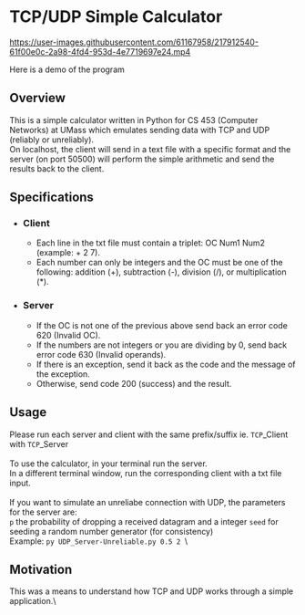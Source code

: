 # TCP/UDP Simple Calculator

https://user-images.githubusercontent.com/61167958/217912540-61f00e0c-2a98-4fd4-953d-4e7719697e24.mp4

Here is a demo of the program

## Overview

This is a simple calculator written in Python for CS 453 (Computer Networks) at UMass which emulates sending data with TCP and UDP (reliably or unreliably). \
On localhost, the client will send in a text file with a specific format and the server (on port 50500) will perform the simple arithmetic and send the results back to the client. 

## Specifications

* ### Client
    * Each line in the txt file must contain a triplet: OC Num1 Num2 (example: + 2 7).
    * Each number can only be integers and the OC must be one of the following: addition (+), subtraction (-), division (/), or multiplication (*).

* ### Server
    * If the OC is not one of the previous above send back an error code 620 (Invalid OC).
    * If the numbers are not integers or you are dividing by 0, send back error code 630 (Invalid operands).
    * If there is an exception, send it back as the code and the message of the exception.
    * Otherwise, send code 200 (success) and the result.

## Usage
Please run each server and client with the same prefix/suffix ie. `TCP`_Client with `TCP`_Server \
\
To use the calculator, in your terminal run the server.\
In a different terminal window, run the corresponding client with a txt file input.\
\
If you want to simulate an unreliabe connection with UDP, the parameters for the server are: \
`p` the probability of dropping a received datagram and a integer `seed` for seeding a random number generator (for consistency) \
Example: `py UDP_Server-Unreliable.py 0.5 2 `\

## Motivation
This was a means to understand how TCP and UDP works through a simple application.\

